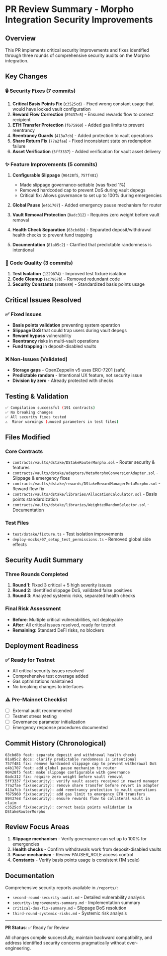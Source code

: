 # PR Review Summary - Morpho Integration Security Improvements

## Overview
This PR implements critical security improvements and fixes identified through three rounds of comprehensive security audits on the Morpho integration.

## Key Changes

### 🔒 Security Fixes (7 commits)

1. **Critical Basis Points Fix** (`c3525cd`) - Fixed wrong constant usage that would have locked vault configuration
2. **Reward Flow Correction** (`89437e8`) - Ensured rewards flow to correct recipient 
3. **ETH Transfer Protection** (`f675960`) - Added gas limits to prevent reentrancy
4. **Reentrancy Guards** (`413a7cb`) - Added protection to vault operations
5. **Share Return Fix** (`77a2fae`) - Fixed inconsistent state on redemption failure
6. **Asset Verification** (`5ff3337`) - Added verification for vault asset delivery

### ✨ Feature Improvements (5 commits)

1. **Configurable Slippage** (`90428f5`, `757f481`) 
   - Made slippage governance-settable (was fixed 1%)
   - Removed hardcoded cap to prevent DoS during vault depegs
   - Critical fix: Allows governance to set up to 100% during emergencies

2. **Global Pause** (`e4b1707`) - Added emergency pause mechanism for router

3. **Vault Removal Protection** (`0adc312`) - Requires zero weight before vault removal

4. **Health Check Separation** (`63cbd8b`) - Separated deposit/withdrawal health checks to prevent fund trapping

5. **Documentation** (`81a05c2`) - Clarified that predictable randomness is intentional

### 🧹 Code Quality (3 commits)

1. **Test Isolation** (`1229874`) - Improved test fixture isolation
2. **Code Cleanup** (`ac7967b`) - Removed redundant code
3. **Security Constants** (`2605689`) - Standardized basis points usage

## Critical Issues Resolved

### ✅ Fixed Issues
- **Basis points validation** preventing system operation
- **Slippage DoS** that could trap users during vault depegs  
- **Reward bypass** vulnerability
- **Reentrancy** risks in multi-vault operations
- **Fund trapping** in deposit-disabled vaults

### ❌ Non-Issues (Validated)
- **Storage gaps** - OpenZeppelin v5 uses ERC-7201 (safe)
- **Predictable random** - Intentional UX feature, not security issue
- **Division by zero** - Already protected with checks

## Testing & Validation

```bash
✅ Compilation successful (191 contracts)
✅ No breaking changes
✅ All security fixes tested
⚠️  Minor warnings (unused parameters in test files)
```

## Files Modified

### Core Contracts
- `contracts/vaults/dstake/DStakeRouterMorpho.sol` - Router security & features
- `contracts/vaults/dstake/adapters/MetaMorphoConversionAdapter.sol` - Slippage & emergency fixes
- `contracts/vaults/dstake/rewards/DStakeRewardManagerMetaMorpho.sol` - Reward flow fix
- `contracts/vaults/dstake/libraries/AllocationCalculator.sol` - Basis points standardization
- `contracts/vaults/dstake/libraries/WeightedRandomSelector.sol` - Documentation

### Test Files
- `test/dstake/fixture.ts` - Test isolation improvements
- `deploy-mocks/07_setup_test_permissions.ts` - Removed global side effects

## Security Audit Summary

### Three Rounds Completed
1. **Round 1**: Fixed 3 critical + 5 high severity issues
2. **Round 2**: Identified slippage DoS, validated false positives
3. **Round 3**: Analyzed systemic risks, separated health checks

### Final Risk Assessment
- **Before**: Multiple critical vulnerabilities, not deployable
- **After**: All critical issues resolved, ready for testnet
- **Remaining**: Standard DeFi risks, no blockers

## Deployment Readiness

### ✅ Ready for Testnet
- All critical security issues resolved
- Comprehensive test coverage added
- Gas optimizations maintained
- No breaking changes to interfaces

### ⚠️ Pre-Mainnet Checklist
- [ ] External audit recommended
- [ ] Testnet stress testing
- [ ] Governance parameter initialization
- [ ] Emergency response procedures documented

## Commit History (Chronological)

```
63cbd8b feat: separate deposit and withdrawal health checks
81a05c2 docs: clarify predictable randomness is intentional  
757f481 fix: remove hardcoded slippage cap to prevent withdrawal DoS
e4b1707 feat: add global pause mechanism to router
90428f5 feat: make slippage configurable with governance
0adc312 fix: require zero weight before vault removal
5ff3337 fix(security): verify vault assets received in reward manager
77a2fae fix(security): remove share transfer before revert in adapter
413a7cb fix(security): add reentrancy protection to vault operations
f675960 fix(security): add gas limit to emergency ETH transfers
89437e8 fix(security): ensure rewards flow to collateral vault in claim
c3525cd fix(security): correct basis points validation in DStakeRouterMorpho
```

## Review Focus Areas

1. **Slippage mechanism** - Verify governance can set up to 100% for emergencies
2. **Health checks** - Confirm withdrawals work from deposit-disabled vaults
3. **Pause mechanism** - Review PAUSER_ROLE access control
4. **Constants** - Verify basis points usage is consistent (1M scale)

## Documentation

Comprehensive security reports available in `/reports/`:
- `second-round-security-audit.md` - Detailed vulnerability analysis
- `security-improvements-summary.md` - Implementation summary
- `critical-dos-fix-summary.md` - Slippage DoS resolution
- `third-round-systemic-risks.md` - Systemic risk analysis

---

**PR Status**: ✅ Ready for Review

All changes compile successfully, maintain backward compatibility, and address identified security concerns pragmatically without over-engineering.